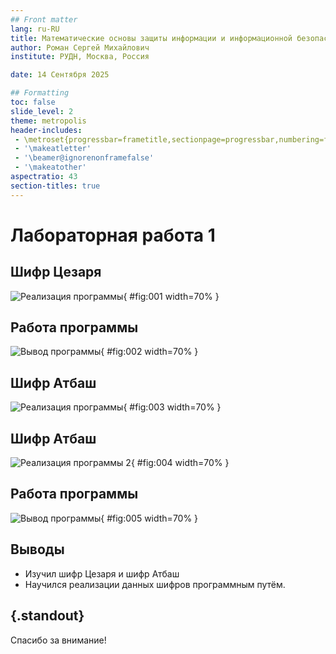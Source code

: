 ```yaml
---
## Front matter
lang: ru-RU
title: Математические основы защиты информации и информационной безопасности
author: Роман Сергей Михайлович
institute: РУДН, Москва, Россия

date: 14 Сентября 2025

## Formatting
toc: false
slide_level: 2
theme: metropolis
header-includes: 
 - \metroset{progressbar=frametitle,sectionpage=progressbar,numbering=fraction}
 - '\makeatletter'
 - '\beamer@ignorenonframefalse'
 - '\makeatother'
aspectratio: 43
section-titles: true
---
```


# Лабораторная работа 1

## Шифр Цезаря


![Реализация программы](image/1.png){ #fig:001 width=70% }

## Работа программы

![Вывод программы](image/2.png){ #fig:002 width=70% }

## Шифр Атбаш

![Реализация программы](image/3.png){ #fig:003 width=70% }

## Шифр Атбаш

![Реализация программы 2](image/4.png){ #fig:004 width=70% }

## Работа программы

![Вывод программы](image/5.png){ #fig:005 width=70% }


## Выводы

- Изучил шифр Цезаря и шифр Атбаш
- Научился реализации данных шифров программным путём.

## {.standout}

Спасибо за внимание!
